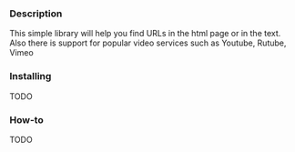 ### Description
This simple library will help you find URLs in the html page or in the text.
Also there is support for popular video services such as Youtube, Rutube, Vimeo

### Installing
TODO

### How-to
TODO